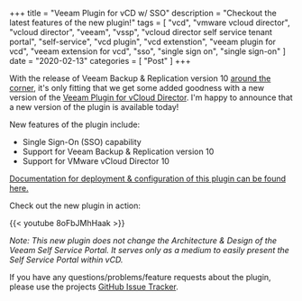 +++
title = "Veeam Plugin for vCD w/ SSO"
description = "Checkout the latest features of the new plugin!"
tags = [
    "vcd",
    "vmware vcloud director",
    "vcloud director",
    "veeam",
    "vssp",
    "vcloud director self service tenant portal",
    "self-service",
    "vcd plugin",
    "vcd extenstion",
    "veeam plugin for vcd",
    "veeam extension for vcd",
    "sso",
    "single sign on",
    "single sign-on"
]
date = "2020-02-13"
categories = [
    "Post"
]
+++

With the release of Veeam Backup & Replication version 10 [around the corner](https://go.veeam.com/v10), it's only fitting that we get some added goodness with a new version of the [Veeam Plugin for vCloud Director](https://github.com/VeeamHub/veeam-plugin-for-vcd). I'm happy to announce that a new version of the plugin is available today!

New features of the plugin include:

* Single Sign-On (SSO) capability
* Support for Veeam Backup & Replication version 10
* Support for VMware vCloud Director 10

[Documentation for deployment & configuration of this plugin can be found here.](https://veeamhub.github.io/veeam-plugin-for-vcd/)

Check out the new plugin in action:

{{< youtube 8oFbJMhHaak >}}

_Note: This new plugin does not change the Architecture & Design of the Veeam Self Service Portal. It serves only as a medium to easily present the Self Service Portal within vCD._

If you have any questions/problems/feature requests about the plugin, please use the projects [GitHub Issue Tracker](https://github.com/VeeamHub/veeam-plugin-for-vcd/issues/new/choose).
